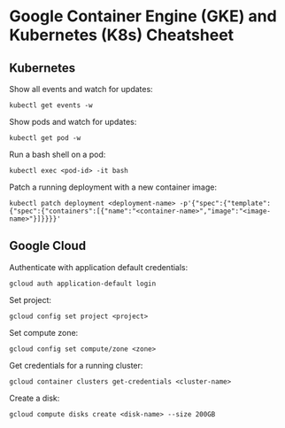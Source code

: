 # Google Container Engine (GKE) and Kubernetes (K8s) Cheatsheet

## Kubernetes

Show all events and watch for updates:

    kubectl get events -w

Show pods and watch for updates:

    kubectl get pod -w

Run a bash shell on a pod:

    kubectl exec <pod-id> -it bash

Patch a running deployment with a new container image:

    kubectl patch deployment <deployment-name> -p'{"spec":{"template":{"spec":{"containers":[{"name":"<container-name>","image":"<image-name>"}]}}}}'

## Google Cloud

Authenticate with application default credentials:

    gcloud auth application-default login

Set project:

    gcloud config set project <project>

Set compute zone:

    gcloud config set compute/zone <zone>

Get credentials for a running cluster:

    gcloud container clusters get-credentials <cluster-name>

Create a disk:

    gcloud compute disks create <disk-name> --size 200GB
